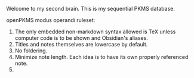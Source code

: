 Welcome to my second brain. This is my sequential PKMS database.

openPKMS modus operandi ruleset:

1. The only embedded non-markdown syntax allowed is TeX unless computer code is to be shown and Obsidian's aliases.
2. Titles and notes themselves are lowercase by default.
3. No foldering.
4. Minimize note length. Each idea is to have its own properly referenced note.
5. 
